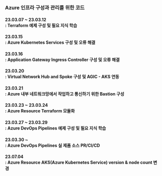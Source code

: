 <h3>Azure 인프라 구성과 관리를 위한 코드</h3>

<p>
  <h4>23.03.07 ~ 23.03.12<br>
  : Terraform 예제 구성 및 필요 지식 학습</h4>
</p>

<p>
  <h4>23.03.15<br>
  : Azure Kubernetes Services 구성 및 오류 해결</h4>
</p>

<p>
  <h4>23.03.16<br>
  : Application Gateway Ingress Controller 구성 및 오류 해결</h4>
</p>

<p>
  <h4>23.03.20<br>
  : Virtual Network Hub and Spoke 구성 및 AGIC - AKS 연동</h4>
</p>

<p>
  <h4>23.03.21<br>
  : Azure 내부 네트워크망에서 작업하고 통신하기 위한 Bastion 구성</h4>
<p>
  
<p>
  <h4>23.03.23 ~ 23.03.24<br>
  : Azure Resource Terraform 모듈화</h4>
</p>

<p>
  <h4>23.03.27 ~ 23.03.29<br>
  : Azure DevOps Pipelines 예제 구성 및 필요 지식 학습</h4>
</p>

<p>
  <h4>23.03.30 ~ <br>
  : Azure DevOps Pipelines 실 제품 소스 PR/CI/CD </h4>
</p>

<p>
  <h4>23.07.04<br>
  : Azure Resource AKS(Azure Kubernetes Service) version & node count 변경 </h4>
</p>
